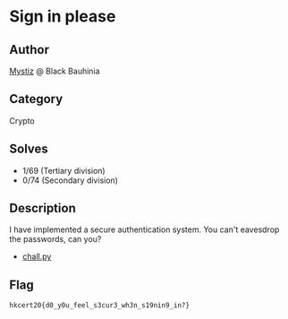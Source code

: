 Sign in please
===

## Author

[Mystiz](https://github.com/samueltangz/) @ Black Bauhinia

## Category

Crypto

## Solves

* 1/69 (Tertiary division)
* 0/74 (Secondary division)

## Description
  
I have implemented a secure authentication system. You can't eavesdrop the passwords, can you?

* [chall.py](public/chall.py)

## Flag

`hkcert20{d0_y0u_feel_s3cur3_wh3n_s19nin9_in?}`
